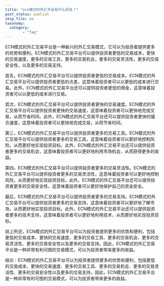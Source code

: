 ```yaml
---
title: "ecn模式的外汇平台有什么好处？"
post_status: publish
skip_file: no
taxonomy:
  category:
        - "faq"
---
```


ECN模式的外汇交易平台是一种新兴的外汇交易模式，它可以为投资者提供更多的优势和便利。ECN模式的外汇交易平台可以提供投资者更低的交易成本，更快的交易速度，更多的交易工具，更多的交易机会，更多的交易灵活性，更多的交易安全性，以及更多的交易支持。

首先，ECN模式的外汇交易平台可以提供投资者更低的交易成本。ECN模式的外汇交易平台可以提供投资者更低的点差，这意味着投资者可以以更低的成本进行交易。此外，ECN模式的外汇交易平台还可以提供投资者更低的佣金，这意味着投资者可以以更低的成本进行交易。

其次，ECN模式的外汇交易平台可以提供投资者更快的交易速度。ECN模式的外汇交易平台可以提供投资者更快的交易速度，这意味着投资者可以更快地完成交易，从而节省时间。此外，ECN模式的外汇交易平台还可以提供投资者更快的撮合速度，这意味着投资者可以更快地完成交易，从而节省时间。

第三，ECN模式的外汇交易平台可以提供投资者更多的交易工具。ECN模式的外汇交易平台可以提供投资者更多的交易工具，这意味着投资者可以更好地控制风险，从而更好地实现投资目标。此外，ECN模式的外汇交易平台还可以提供投资者更多的交易机会，这意味着投资者可以更好地利用市场机会，从而获得更多的收益。

第四，ECN模式的外汇交易平台可以提供投资者更多的交易灵活性。ECN模式的外汇交易平台可以提供投资者更多的交易灵活性，这意味着投资者可以更好地控制风险，从而更好地实现投资目标。此外，ECN模式的外汇交易平台还可以提供投资者更多的交易安全性，这意味着投资者可以更好地保护自己的资金安全。

最后，ECN模式的外汇交易平台可以提供投资者更多的交易支持。ECN模式的外汇交易平台可以提供投资者更多的交易支持，这意味着投资者可以更好地了解市场，从而更好地实现投资目标。此外，ECN模式的外汇交易平台还可以提供投资者更多的技术支持，这意味着投资者可以更好地利用技术，从而更好地实现投资目标。

综上所述，ECN模式的外汇交易平台可以为投资者提供更多的优势和便利，包括更低的交易成本、更快的交易速度、更多的交易工具、更多的交易机会、更多的交易灵活性、更多的交易安全性以及更多的交易支持。因此，ECN模式的外汇交易平台是一种非常有利可图的交易模式，可以为投资者带来更多的收益。

结论：ECN模式的外汇交易平台可以为投资者提供更多的优势和便利，包括更低的交易成本、更快的交易速度、更多的交易工具、更多的交易机会、更多的交易灵活性、更多的交易安全性以及更多的交易支持，因此，ECN模式的外汇交易平台是一种非常有利可图的交易模式，可以为投资者带来更多的收益。
